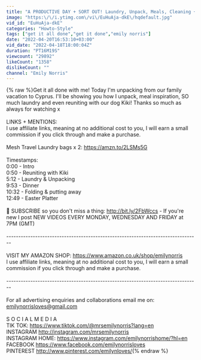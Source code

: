 ```yaml
---
title: "A PRODUCTIVE DAY + SORT OUT! Laundry, Unpack, Meals, Cleaning + Reuniting | Get it all done with me"
image: "https:\/\/i.ytimg.com\/vi\/EuHuAja-dkE\/hqdefault.jpg"
vid_id: "EuHuAja-dkE"
categories: "Howto-Style"
tags: ["get it all done","get it done","emily norris"]
date: "2022-04-20T16:53:10+03:00"
vid_date: "2022-04-18T18:00:04Z"
duration: "PT16M19S"
viewcount: "29892"
likeCount: "1358"
dislikeCount: ""
channel: "Emily Norris"
---
```

{% raw %}Get it all done with me!  Today I'm unpacking from our family vacation to Cyprus. I'll be showing you how I unpack, meal inspiration, SO much laundry and even reuniting with our dog Kiki!  Thanks so much as always for watching x<br /><br />LINKS + MENTIONS: <br />I use affiliate links, meaning at no additional cost to you, I will earn a small commission if you click through and make a purchase.<br /><br />Mesh Travel Laundry bags x 2: <a rel="nofollow" target="blank" href="https://amzn.to/2LSMs5G">https://amzn.to/2LSMs5G</a><br /><br />Timestamps: <br />0:00 - Intro <br />0:50 - Reuniting with Kiki <br />5:12 - Laundry &amp; Unpacking<br />9:53 - Dinner<br />10:32 - Folding &amp; putting away <br />12:49 - Easter Platter<br /><br />🔴 SUBSCRIBE so you don't miss a thing: <a rel="nofollow" target="blank" href="http://bit.ly/2FbWccs">http://bit.ly/2FbWccs</a> - If you're new I post NEW VIDEOS EVERY MONDAY, WEDNESDAY AND FRIDAY at 7PM (GMT)  <br /><br />--------------------------------------------------------------------------------<br /><br />VISIT MY AMAZON SHOP: <a rel="nofollow" target="blank" href="https://www.amazon.co.uk/shop/emilynorris">https://www.amazon.co.uk/shop/emilynorris</a><br />I use affiliate links, meaning at no additional cost to you, I will earn a small commission if you click through and make a purchase.<br /><br />--------------------------------------------------------------------------------<br /><br />For all advertising enquiries and collaborations email me on: emilynorrisloves@gmail.com<br /><br />S O C I A L   M E D I A<br />TIK TOK: <a rel="nofollow" target="blank" href="https://www.tiktok.com/@mrsemilynorris?lang=en">https://www.tiktok.com/@mrsemilynorris?lang=en</a><br />INSTAGRAM <a rel="nofollow" target="blank" href="http://instagram.com/mrsemilynorris">http://instagram.com/mrsemilynorris</a><br />INSTAGRAM HOME: <a rel="nofollow" target="blank" href="https://www.instagram.com/emilynorrishome/?hl=en">https://www.instagram.com/emilynorrishome/?hl=en</a><br />FACEBOOK <a rel="nofollow" target="blank" href="https://www.facebook.com/emilynorrisloves">https://www.facebook.com/emilynorrisloves</a><br />PINTEREST <a rel="nofollow" target="blank" href="http://www.pinterest.com/emilynloves/">http://www.pinterest.com/emilynloves/</a>{% endraw %}
